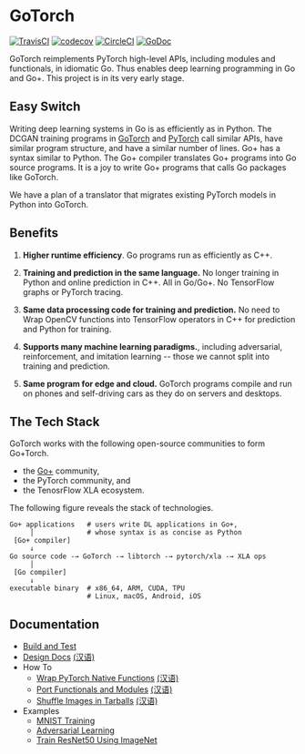 # GoTorch

[![TravisCI](https://travis-ci.com/wangkuiyi/gotorch.svg?branch=develop)](https://travis-ci.com/wangkuiyi/gotorch)
[![codecov](https://codecov.io/gh/wangkuiyi/gotorch/branch/develop/graph/badge.svg)](https://codecov.io/gh/wangkuiyi/gotorch)
[![CircleCI](https://circleci.com/gh/wangkuiyi/gotorch.svg?style=shield)](https://circleci.com/gh/wangkuiyi/gotorch)
[![GoDoc](https://img.shields.io/badge/godoc-reference-teal.svg)](https://pkg.go.dev/mod/github.com/wangkuiyi/gotorch)

GoTorch reimplements PyTorch high-level APIs, including modules and functionals,
in idiomatic Go.  Thus enables deep learning programming in Go and Go+.  This
project is in its very early stage.

## Easy Switch

Writing deep learning systems in Go is as efficiently as in Python.  The DCGAN
training programs in
[GoTorch](https://github.com/wangkuiyi/gotorch/blob/develop/example/dcgan/dcgan.go)
and
[PyTorch](https://github.com/pytorch/examples/blob/4b119d735b802453479d739bf823f3f7d8d5d422/dcgan/main.py#L113-L273)
call similar APIs, have similar program structure, and have a similar number of
lines.  Go+ has a syntax similar to Python.  The Go+ compiler translates Go+
programs into Go source programs.  It is a joy to write Go+ programs that calls
Go packages like GoTorch.

We have a plan of a translator that migrates existing PyTorch models in Python
into GoTorch.

## Benefits

1. **Higher runtime efficiency**.  Go programs run as efficiently as C++.

1. **Training and prediction in the same language.** No longer training in
   Python and online prediction in C++.  All in Go/Go+.  No TensorFlow graphs or
   PyTorch tracing.

1. **Same data processing code for training and prediction.** No need to Wrap
   OpenCV functions into TensorFlow operators in C++ for prediction and Python
   for training.

1. **Supports many machine learning paradigms.**, including adversarial,
   reinforcement, and imitation learning -- those we cannot split into training
   and prediction.

1. **Same program for edge and cloud.** GoTorch programs compile and run on
   phones and self-driving cars as they do on servers and desktops.

## The Tech Stack

GoTorch works with the following open-source communities to form Go+Torch.

- the [Go+](https://github.com/goplus/gop) community,
- the PyTorch community, and
- the TenosrFlow XLA ecosystem.

The following figure reveals the stack of technologies.

```text
Go+ applications   # users write DL applications in Go+,
     │             # whose syntax is as concise as Python
 [Go+ compiler]
     ↓
Go source code -→ GoTorch -→ libtorch -→ pytorch/xla -→ XLA ops
     │
 [Go compiler]
     ↓
executable binary  # x86_64, ARM, CUDA, TPU
                   # Linux, macOS, Android, iOS
```

## Documentation

- [Build and Test](CONTRIBUTING.md)
- [Design Docs](./doc/design.md) [(汉语)](./doc/design_cn.md)
- How To
  - [Wrap PyTorch Native Functions](./doc/wrap_native_functions.md) [(汉语)](./doc/wrap_native_functions_cn.md)
  - [Port Functionals and Modules](doc/develop_functionals_and_modules.md) [(汉语)](./doc/develop_functionals_and_modules_cn.md)
  - [Shuffle Images in Tarballs](doc/shuffle_tarball.md) [(汉语)](./doc/shuffle_tarball_cn.md)
- Examples
  - [MNIST Training](./example/mnist)
  - [Adversarial Learning](./example/dcgan)
  - [Train ResNet50 Using ImageNet](./example/resnet)
